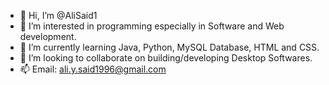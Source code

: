 - 👋 Hi, I’m @AliSaid1
- 👀 I’m interested in programming especially in Software and Web development.
- 🌱 I’m currently learning Java, Python, MySQL Database, HTML and CSS. 
- 💞️ I’m looking to collaborate on building/developing Desktop Softwares.   
- 📫 Email: ali.y.said1996@gmail.com 

<!---
AliSaid1/AliSaid1 is a ✨ special ✨ repository because its `README.md` (this file) appears on your GitHub profile.
You can click the Preview link to take a look at your changes.
--->
